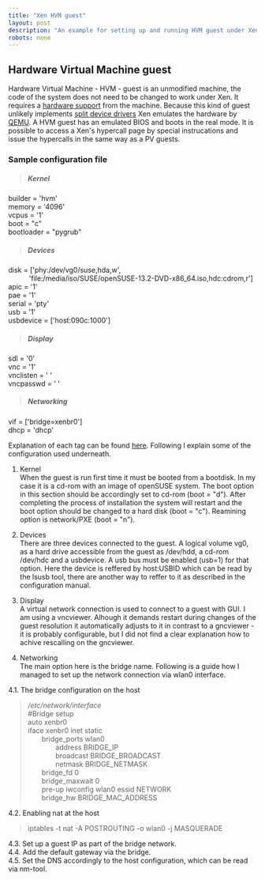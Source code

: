 ```yaml
---
title: "Xen HVM guest"
layout: post
description: "An example for setting up and running HVM guest under Xen."
robots: none
---
```


## Hardware Virtual Machine guest

Hardware Virtual Machine - HVM - guest is an unmodified machine, the code of the system does not need to be changed to work under Xen. It requires a [hardware support](../HWsupport/index.md) from the machine. Because this kind of guest unlikely implements [split device drivers](../XenDeviceModel/index.md) Xen emulates the hardware by [QEMU](../Xen-QEMU/index.md). A HVM guest has an emulated BIOS and boots in the real mode. It is possible to access a Xen's hypercall page by special instrucations and issue the hypercalls in the same way as a PV guests. 

### Sample configuration file 

>##### Kernel 
builder = 'hvm'  
memory  = '4096'  
vcpus   = '1'  
boot    = "c"  
bootloader = "pygrub"

>##### Devices  
disk = ['phy:/dev/vg0/suse,hda,w',  
&ensp;&ensp;&ensp;&ensp;&ensp;&ensp;'file:/media/iso/SUSE/openSUSE-13.2-DVD-x86_64.iso,hdc:cdrom,r']  
apic = '1'  
pae = '1'  
serial = 'pty'  
usb = '1'  
usbdevice = ['host:090c:1000']  

>##### Display  
sdl = '0'  
vnc = '1'  
vnclisten = ' '  
vncpasswd = ' '  

>##### Networking  
vif = ['bridge=xenbr0']  
dhcp = 'dhcp'

Explanation of each tag can be found [here](http://xenbits.xen.org/docs/unstable/man/xl.cfg.5.html).
Following I explain some of the configuration used underneath.

1. Kernel  
When the guest is run first time it must be booted from a bootdisk. In my case it is a cd-rom with an image of openSUSE system. The boot option in this section should be accordingly set to cd-rom (boot = "d"). After completing the process of installation the system will restart and the boot option should be changed to a hard disk (boot = "c"). Reamining option is network/PXE (boot = "n").

2. Devices  
There are three devices connected to the guest. A logical volume vg0, as a hard drive accessible from the guest as /dev/hdd, a cd-rom /dev/hdc and a usbdevice. A usb bus must be enabled (usb=1) for that option. Here the device is reffered by host:USBID which can be read by the lsusb tool, there are another way to reffer to it as described in the configuration manual.

3. Display  
A virtual network connection is used to connect to a guest with GUI. I am using a vncviewer. Alhough it demands restart during changes of the guest resolution it automatically adjusts to it in contrast to a gncviewer - it is probably configurable, but I did not find a clear explanation how to achive rescalling on the gncviewer.

4. Networking  
The main option here is the bridge name. Following is a guide how I managed to set up the network connection via wlan0 interface.  

4.1. The bridge configuration on the host  

> */etc/network/interface*   
>#Bridge setup  
>auto xenbr0  
>iface xenbr0 inet static  
>&ensp;&ensp;&ensp;&ensp;bridge_ports wlan0  
>&ensp;&ensp;&ensp;&ensp;&ensp;&ensp;&ensp;&ensp;address BRIDGE_IP  
>&ensp;&ensp;&ensp;&ensp;&ensp;&ensp;&ensp;&ensp;broadcast BRIDGE_BROADCAST  
>&ensp;&ensp;&ensp;&ensp;&ensp;&ensp;&ensp;&ensp;netmask BRIDGE_NETMASK  
>&ensp;&ensp;&ensp;&ensp;bridge_fd 0  
>&ensp;&ensp;&ensp;&ensp;bridge_maxwait 0  
>&ensp;&ensp;&ensp;&ensp;pre-up iwconfig wlan0 essid NETWORK  
>&ensp;&ensp;&ensp;&ensp;bridge_hw BRIDGE_MAC_ADDRESS  

4.2. Enabling nat at the host  

> iptables -t nat -A POSTROUTING -o wlan0 -j MASQUERADE  

4.3. Set up a guest IP as part of the bridge network.  
4.4. Add the default gateway via the bridge.  
4.5. Set the DNS accordingly to the host configuration, which can be read via nm-tool.


